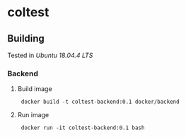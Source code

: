 # coltest

## Building

Tested in *Ubuntu 18.04.4 LTS*

### Backend

1. Build image

        docker build -t coltest-backend:0.1 docker/backend

2. Run image

        docker run -it coltest-backend:0.1 bash
